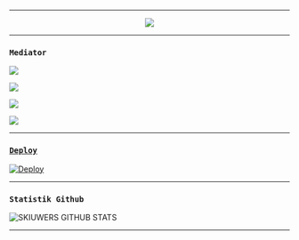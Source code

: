 -------

<p align="center">

  <img src="https://l.top4top.io/p_2082zeqlh0.jpg" />

</p>

------

### ```Mediator```

<p align="center">

  

  <a href="https://wa.me/+6287776101997"><img src="https://img.shields.io/badge/WhatsApp-25D366?style=for-the-badge&logo=whatsapp&logoColor=white " />

  <a href="https://t.me/skiuwers"><img src="https://img.shields.io/badge/Telegram-%230088cc.svg?&style=for-the-badge&logo=telegram&logoColor=white" /> <br>

  

  <a href="https://youtu.be/UCy1HDX_AtOQqt1efnP4HseA"><img src="https://img.shields.io/badge/YouTube-skiuwers-ff0000?style=for-the-badge&logo=youtube&logoColor= ff0000&link=https://youtube.com/channel/UCy1HDX_AtOQqt1efnP4HseA" /><br>  

  <a href="https://youtube.com/channel/UCy1HDX_AtOQqt1efnP4HseA"><img src="https://img.shields.io/youtube/channel/subscribers/UCy1HDX_AtOQqt1efnP4HseA?style=social" /> <br>

------

### ```Deploy```

[![Deploy](https://www.herokucdn.com/deploy/button.svg)](https://heroku.com/deploy?template=https://github.com/projectskiuwers/rip/)

------

### ```Statistik Github```

![SKIUWERS GITHUB STATS](https://github-readme-stats.vercel.app/api?username=projectskiuwers&show_icons=true&theme=radical)



------

